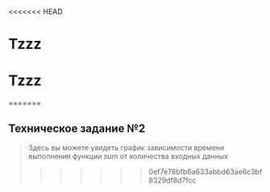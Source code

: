 <<<<<<< HEAD
# Tzzz
# Tzzz
=======
 ## Техническое задание №2
>Здесь вы можете увидеть график зависимости времени выполнения функции $sum$ от количества входных данных
>>>>>>> 0ef7e78bfb6a633abbd63ae6c3bf8329df8d7fcc
